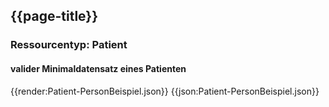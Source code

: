 ## {{page-title}}

### Ressourcentyp: Patient

#### valider Minimaldatensatz eines Patienten
<tabs>
    <tab title="Übersicht">      
        {{render:Patient-PersonBeispiel.json}}
    </tab>
    <tab title="JSON">
        {{json:Patient-PersonBeispiel.json}}
    </tab>
</tabs>